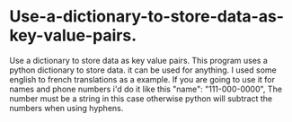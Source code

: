 # Use-a-dictionary-to-store-data-as-key-value-pairs.
Use a dictionary to store data as key value pairs.
This program uses a python dictionary to store data.
it can be used for anything. I used some english to french translations
as a example.
If you are going to use it for names and phone numbers i'd do it like this
"name": "111-000-0000", The number must be a string in this case otherwise
python will subtract the numbers when using hyphens.

